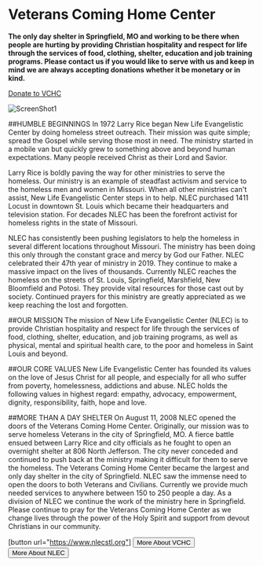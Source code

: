 # Veterans Coming Home Center

**The only day shelter in Springfield, MO and working to be there when people are hurting by providing Christian hospitality and respect for life through the services of food, clothing, shelter, education and job training programs. Please contact us if you would like to serve with us and keep in mind we are always accepting donations whether it be monetary or in kind.**

[Donate to VCHC](https://interland3.donorperfect.net/weblink/weblink.aspx?name=E155144&id=51 "Donate to VCHC")  

![ScreenShot1](https://www.vchcenter.org/images/Main.webp)
  
##HUMBLE BEGINNINGS
In 1972 Larry Rice began New Life Evangelistic Center by doing homeless street outreach. Their mission was quite simple; spread the Gospel while serving those most in need. The ministry started in a mobile van but quickly grew to something above and beyond human expectations. Many people received Christ as their Lord and Savior.

Larry Rice is boldly paving the way for other ministries to serve the homeless. Our ministry is an example of steadfast activism and service to the homeless men and women in Missouri. When all other ministries can't assist, New Life Evangelistic Center steps in to help. NLEC purchased 1411 Locust in downtown St. Louis which became their headquarters and television station. For decades NLEC has been the forefront activist for homeless rights in the state of Missouri.

NLEC has consistently been pushing legislators to help the homeless in several different locations throughout Missouri. The ministry has been doing this only through the constant grace and mercy by God our Father. NLEC celebrated their 47th year of ministry in 2019. They continue to make a massive impact on the lives of thousands. Currently NLEC reaches the homeless on the streets of St. Louis, Springfield, Marshfield, New Bloomfield and Potosi. They provide vital resources for those cast out by society. Continued prayers for this ministry are greatly appreciated as we keep reaching the lost and forgotten.

##OUR MISSION
The mission of New Life Evangelistic Center (NLEC) is to provide Christian hospitality and respect for life through the services of food, clothing, shelter, education, and job training programs, as well as physical, mental and spiritual health care, to the poor and homeless in Saint Louis and beyond.

##OUR CORE VALUES
New Life Evangelistic Center has founded its values on the love of Jesus Christ for all people, and especially for all who suffer from poverty, homelessness, addictions and abuse. NLEC holds the following values in highest regard: empathy, advocacy, empowerment, dignity, responsibility, faith, hope and love.

##MORE THAN A DAY SHELTER
On August 11, 2008 NLEC opened the doors of the Veterans Coming Home Center. Originally, our mission was to serve homeless Veterans in the city of Springfield, MO. A fierce battle ensued between Larry Rice and city officials as he fought to open an overnight shelter at 806 North Jefferson. The city never conceded and continued to push back at the ministry making it difficult for them to serve the homeless. The Veterans Coming Home Center became the largest and only day shelter in the city of Springfield. NLEC saw the immense need to open the doors to both Veterans and Civilians. Currently we provide much needed services to anywhere between 150 to 250 people a day. As a division of NLEC we continue the work of the ministry here in Springfield. Please continue to pray for the Veterans Coming Home Center as we change lives through the power of the Holy Spirit and support from devout Christians in our community.

[button url="https://www.nlecstl.org"]
<button href="https://www.vchcenter.org">More About VCHC</button>
<button href="https://www.nlecstl.org">More About NLEC</button>